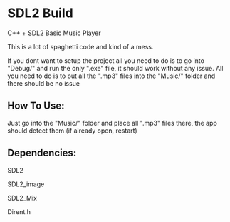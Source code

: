 # SDL2 Build
C++ + SDL2 Basic Music Player

This is a lot of spaghetti code and kind of a mess.

If you dont want to setup the project all you need to do is to go into "Debug/" and run the only ".exe" file, it should work without any issue. All you need to do is to put all the ".mp3" files into the "Music/" folder and there should be no issue

<h2>How To Use:</h2>
Just go into the "Music/" folder and place all ".mp3" files there, the app should detect them (if already open, restart)

<h2>Dependencies:</h2>
SDL2<p></p>
SDL2_image<p></p>
SDL2_Mix<p></p>
Dirent.h<p></p>
